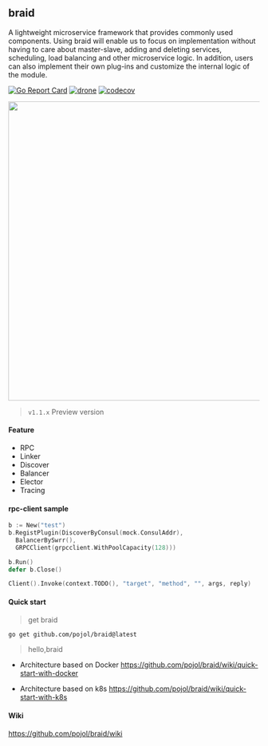 ## braid
A lightweight microservice framework that provides commonly used components. Using braid will enable us to focus on implementation without having to care about master-slave, adding and deleting services, scheduling, load balancing and other microservice logic. In addition, users can also implement their own plug-ins and customize the internal logic of the module.

[![Go Report Card](https://goreportcard.com/badge/github.com/pojol/braid)](https://goreportcard.com/report/github.com/pojol/braid)
[![drone](http://123.207.198.57:8001/api/badges/pojol/braid/status.svg?branch=develop)](dev)
[![codecov](https://codecov.io/gh/pojol/braid/branch/master/graph/badge.svg)](https://codecov.io/gh/pojol/braid)

<img src="https://i.postimg.cc/B6b6CMjM/image.png" width="600">

> `v1.1.x` Preview version

#### Feature
* RPC
* Linker
* Discover
* Balancer
* Elector
* Tracing

#### rpc-client sample
```go
b := New("test")
b.RegistPlugin(DiscoverByConsul(mock.ConsulAddr),
  BalancerBySwrr(),
  GRPCClient(grpcclient.WithPoolCapacity(128)))

b.Run()
defer b.Close()

Client().Invoke(context.TODO(), "target", "method", "", args, reply)
```


#### Quick start

> get braid

```bash
go get github.com/pojol/braid@latest
```

> hello,braid

* Architecture based on Docker
  https://github.com/pojol/braid/wiki/quick-start-with-docker

* Architecture based on k8s
  https://github.com/pojol/braid/wiki/quick-start-with-k8s



#### Wiki
https://github.com/pojol/braid/wiki